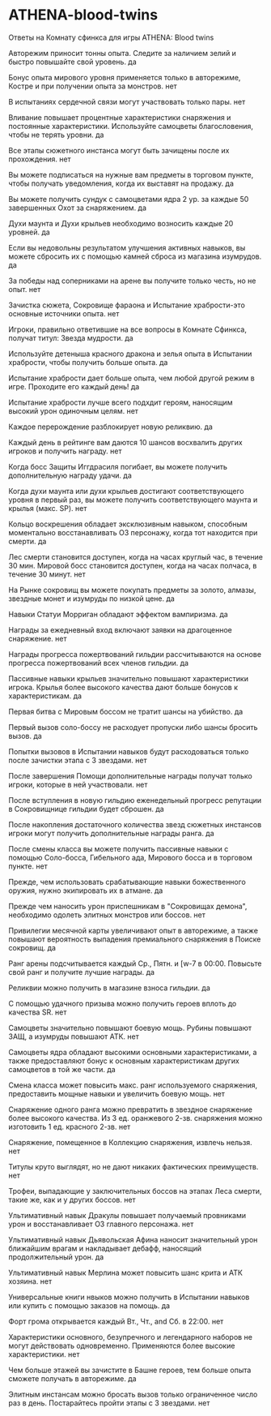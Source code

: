 # ATHENA-blood-twins
Ответы на Комнату сфинкса для игры ATHENA: Blood twins

Авторежим приносит тонны опыта. Следите за наличием зелий и быстро повышайте свой уровень. да

Бонус опыта мирового уровня применяется только в авторежиме, Костре и при получении опыта за монстров.	нет

В испытаниях сердечной связи могут участвовать только пары.	нет

Вливание повышает процентные характеристики снаряжения и постоянные характеристики. Используйте самоцветы благословения, чтобы не терять уровни. да

Все этапы сюжетного инстанса могут быть зачищены после их прохождения. нет

Вы можете подписаться на нужные вам предметы в торговом пункте, чтобы получать уведомления, когда их выставят на продажу.	да

Вы можете получить сундук с самоцветами ядра 2 ур. за каждые 50 завершенных Охот за снаряжением. да

Духи маунта и Духи крыльев необходимо возносить каждые 20 уровней.	да

Если вы недовольны результатом улучшения активных навыков, вы можете сбросить их с помощью камней сброса из магазина изумрудов.	да

За победы над соперниками на арене вы получите только честь, но не опыт.	нет

Зачистка сюжета, Сокровище фараона и Испытание храбрости-это основные источники опыта. нет

Игроки, правильно ответившие на все вопросы в Комнате Сфинкса, получат титул: Звезда мудрости. да

Используйте детеныша красного дракона и зелья опыта в Испытании храбрости, чтобы получить больше опыта.	да

Испытание храбрости дает больше опыта, чем любой другой режим в игре. Проходите его каждый день!	да

Испытание храбрости лучше всего подхдит героям, наносящим высокий урон одиночным целям. нет

Каждое перерождение разблокирует новую реликвию. да

Каждый день в рейтинге вам даются 10 шансов восхвалить других игроков и получить награду. нет

Когда босс Защиты Иггдрасиля погибает, вы можете получить дополнительную награду удачи.	да

Когда духи маунта или духи крыльев достигают соответствующего уровня в первый раз, вы можете получить соответствующего маунта и крылья (макс. SP). нет

Кольцо воскрешения обладает эксклюзивным навыком, способным моментально восстанавливать ОЗ персонажу, когда тот находится при смерти.	да

Лес смерти становится доступен, когда на часах круглый час, в течение 30 мин. Мировой босс становится доступен, когда на часах полчаса, в течение 30 минут. нет

На Рынке сокровищ вы можете покупать предметы за золото, алмазы, звездные монет и изумруды по низкой цене. да

Навыки Статуи Морриган обладают эффектом вампиризма. да

Награды за ежедневный вход включают заявки на драгоценное снаряжение.	нет

Награды прогресса пожертвований гильдии рассчитываются на основе прогресса пожертвований всех членов гильдии.	да

Пассивные навыки крыльев значительно повышают характеристики игрока. Крылья более высокого качества дают больше бонусов к характеристикам. да

Первая битва с Мировым боссом не тратит шансы на убийство. да

Первый вызов соло-боссу не расходует пропуски либо шансы бросить вызов.	да

Попытки вызовов в Испытании навыков будут расходоваться только после зачистки этапа с 3 звездами.	нет

После завершения Помощи дополнительные награды получат только игроки, которые в ней участвовали. нет

После вступления в новую гильдию еженедельный прогресс репутации в Сокровищнице гильдии будет сброшен. да

После накопления достаточного количества звезд сюжетных инстансов игроки могут получить дополнительные награды ранга. да

После смены класса вы можете получить пассивные навыки с помощью Соло-босса, Гибельного ада, Мирового босса и в торговом пункте. нет

Прежде, чем использовать срабатывающие навыки божественного оружия, нужно экипировать их в атмане. да

Прежде чем наносить урон приспешникам в "Сокровищах демона", необходимо одолеть элитных монстров или боссов. нет

Привилегии месячной карты увеличивают опыт в авторежиме, а также повышают вероятность выпадения премиального снаряжения в Поиске сокровищ. да

Ранг арены подсчитывается каждый Ср., Пятн. и [w-7 в 00:00. Повысьте свой ранг и получите лучшие награды.	да

Реликвии можно получить в магазине взноса гильдии.	да

С помощью удачного призыва можно получить героев вплоть до качества SR. нет

Самоцветы значительно повышают боевую мощь. Рубины повышают ЗАЩ, а изумруды повышают АТК.	нет

Самоцветы ядра обладают высокими основными характеристиками, а также предоставляют бонус к основным характеристикам других самоцветов в той же части.	да

Смена класса может повысить макс. ранг используемого снаряжения, предоставить мощные навыки и увеличить боевую мощь.	нет

Снаряжение одного ранга можно превратить в звездное снаряжение более высокого качества. Из 3 ед. оранжевого 2-зв. снаряжения можно изготовить 1 ед. красного 2-зв.	нет

Снаряжение, помещенное в Коллекцию снаряжения, извлечь нельзя.	нет

Титулы круто выглядят, но не дают никаких фактических преимуществ.	нет

Трофеи, выпадающие у заключительных боссов на этапах Леса смерти, такие же, как и у других боссов.	нет

Ультимативный навык Дракулы повышает получаемый провниками урон и восстанавливает ОЗ главного персонажа. нет

Ультимативный навык Дьявольская Афина наносит значительный урон ближайшим врагам и накладывает дебафф, наносящий продолжительный урон. да

Ультимативный навык Мерлина может повысить шанс крита и АТК хозяина.	нет

Универсальные книги нвыков можно получить в Испытании навыков или купить с помощью заказов на помощь.	да

Форт грома открывается каждый Вт., Чт., and Сб. в 22:00.	нет

Характеристики основного, безупречного и легендарного наборов не могут действовать одновременно. Применяются более высокие характеристики.	нет

Чем больше этажей вы зачистите в Башне героев, тем больше опыта сможете получать в авторежиме.	да

Элитным инстансам можно бросать вызов только ограниченное число раз в день. Постарайтесь пройти этапы с 3 звездами.	нет
